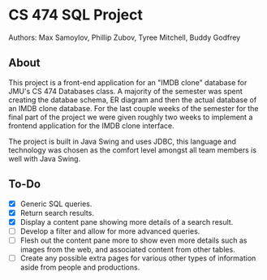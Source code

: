 # CS 474 SQL Project
Authors: Max Samoylov, Phillip Zubov, Tyree Mitchell, Buddy Godfrey

## About
  This project is a front-end application for an "IMDB clone" database for JMU's CS 474 Databases class.
A majority of the semester was spent creating the databae schema, ER diagram and then the actual database of an IMDB clone database.
For the last couple weeks of the semester for the final part of the project we were given roughly two weeks to implement a frontend application for the IMDB clone interface.

  The project is built in Java Swing and uses JDBC, this language and technology was chosen as the comfort level amongst all team members is well with Java Swing.

## To-Do

- [x] Generic SQL queries.
- [x] Return search results.
- [x] Display a content pane showing more details of a search result.
- [ ] Develop a filter and allow for more advanced queries.
- [ ] Flesh out the content pane more to show even more details such as images from the web, and associated content from other tables.
- [ ] Create any possible extra pages for various other types of information aside from people and productions.
